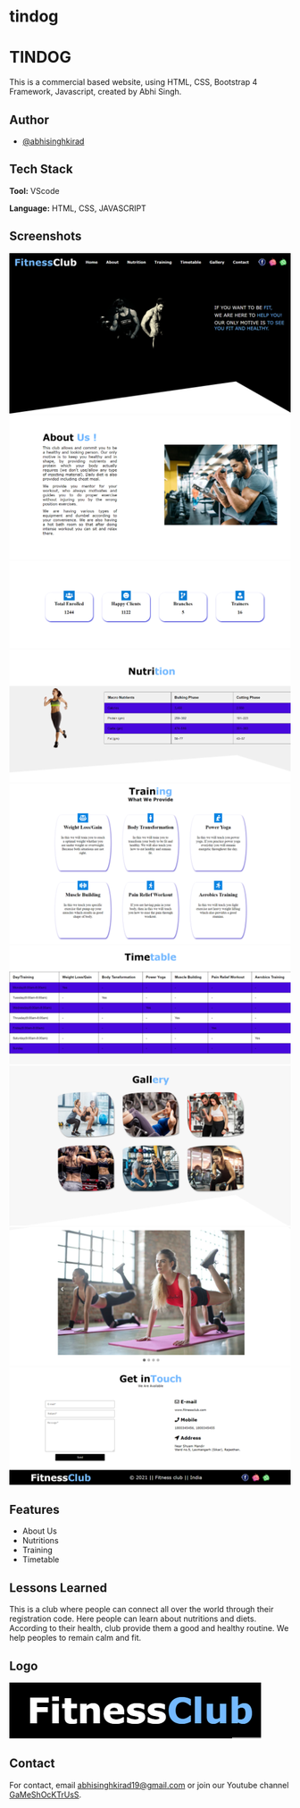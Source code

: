 # tindog

# TINDOG

This is a commercial based website, using HTML, CSS, Bootstrap 4 Framework, Javascript, created by Abhi Singh.


## Author

- [@abhisinghkirad](https://www.github.com/anodeus)

  
## Tech Stack

**Tool:** VScode

**Language:** HTML, CSS, JAVASCRIPT


  
## Screenshots

![App Part](https://github.com/anodeus/fitnessclub/blob/main/resources/1.png)
![App Part](https://github.com/anodeus/fitnessclub/blob/main/resources/2.png)
![App Part](https://github.com/anodeus/fitnessclub/blob/main/resources/3.png)
![App Part](https://github.com/anodeus/fitnessclub/blob/main/resources/4.png)
![App Part](https://github.com/anodeus/fitnessclub/blob/main/resources/5.png)
![App Part](https://github.com/anodeus/fitnessclub/blob/main/resources/6.png)
![App Part](https://github.com/anodeus/fitnessclub/blob/main/resources/7.png)
![App Part](https://github.com/anodeus/fitnessclub/blob/main/resources/8.png)
![App Part](https://github.com/anodeus/fitnessclub/blob/main/resources/9.png)

## Features

- About Us
- Nutritions
- Training
- Timetable

  
## Lessons Learned

This is a club where people can connect all over the world through their registration code. Here people can learn about nutritions and diets. According to their health, club provide them a good and healthy routine. We help peoples to remain calm and fit.

## Logo

![Logo](https://github.com/anodeus/fitnessclub/blob/main/resources/logo.png)
  
    
## Contact

For contact, email abhisinghkirad19@gmail.com or join our Youtube channel [GaMeShOcKTrUsS](https://www.youtube.com/channel/UCn0D5d9RTzF64lETn9vgoaQ).

  
